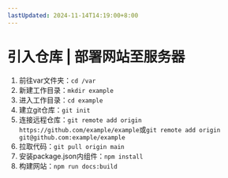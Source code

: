 ```yaml
---
lastUpdated: 2024-11-14T14:19:00+8:00
---
```


# 引入仓库 | 部署网站至服务器

1. 前往var文件夹：```cd /var```
2. 新建工作目录：```mkdir example```
3. 进入工作目录：```cd example```
4. 建立git仓库：```git init```
5. 连接远程仓库：```git remote add origin https://github.com/example/example```或```git remote add origin git@github.com:example/example```
6. 拉取代码：```git pull origin main```
7. 安装package.json内组件：```npm install```
8. 构建网站：```npm run docs:build```